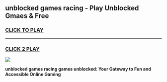 
## unblocked games racing - Play Unblocked Gmaes & Free
<h3>
<a href="https://news.freeplayer.one?title=unblocked_games_racing&ref=16F">CLICK TO PLAY</a></h3>
<hr>

<h3>
<a href="https://news.freeplayer.one?title=unblocked_games_racing&ref=16F">CLICK 2 PLAY</a>
  
</h3>

<a href="https://news.freeplayer.one?title=unblocked_games_racing&ref=16F/"><img src="https://clearcache.store/games.png"></a>


**unblocked games racing games unblocked: Your Gateway to Fun and Accessible Online Gaming**
